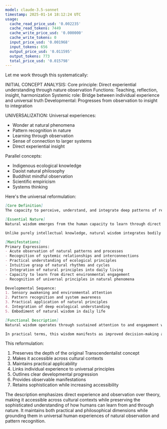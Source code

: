 ```yaml
---
model: claude-3.5-sonnet
timestamp: 2025-01-14 18:12:24 UTC
usage:
  cache_read_price_usd: '0.002235'
  cache_read_tokens: 7449
  cache_write_price_usd: '0.000000'
  cache_write_tokens: 0
  input_price_usd: '0.001968'
  input_tokens: 656
  output_price_usd: '0.011595'
  output_tokens: 773
  total_price_usd: '0.015798'
---
```


Let me work through this systematically:

INITIAL CONCEPT ANALYSIS:
Core principle: Direct experiential understanding through nature observation
Functions: Teaching, reflection, insight, harmonization
Systemic role: Bridge between individual experience and universal truth
Developmental: Progresses from observation to insight to integration

UNIVERSALIZATION:
Universal experiences:
- Wonder at natural phenomena
- Pattern recognition in nature
- Learning through observation
- Sense of connection to larger systems
- Direct experiential insight

Parallel concepts:
- Indigenous ecological knowledge
- Daoist natural philosophy
- Buddhist mindful observation
- Scientific empiricism
- Systems thinking

Here's the universal reformulation:

```markdown
[Core Definition]
The capacity to perceive, understand, and integrate deep patterns of reality through direct observation and engagement with natural systems. This includes both the ability to learn from nature's observable processes and to recognize deeper principles of existence reflected in natural phenomena.

[Essential Nature]
Natural wisdom emerges from the human capacity to learn through direct observation and engagement with the living world. It develops through sustained attention to natural patterns, cycles, and relationships, leading to both practical insights and deeper understanding of universal principles. This form of knowing combines sensory awareness, pattern recognition, and intuitive comprehension, creating a bridge between immediate experience and universal truth.

Unlike purely intellectual knowledge, natural wisdom integrates bodily experience, emotional resonance, and mental understanding. It manifests as both practical knowledge about living systems and deeper insight into fundamental principles of existence, relationship, and change.

[Manifestations]
Primary Expressions:
- Acute observation of natural patterns and processes
- Recognition of systemic relationships and interconnections
- Practical understanding of ecological principles
- Intuitive grasp of natural rhythms and cycles
- Integration of natural principles into daily living
- Capacity to learn from direct environmental engagement
- Recognition of universal principles in natural phenomena

Developmental Sequence:
1. Sensory awakening and environmental attention
2. Pattern recognition and system awareness
3. Practical application of natural principles
4. Integration of deep ecological understanding
5. Embodiment of natural wisdom in daily life

[Functional Description]
Natural wisdom operates through sustained attention to and engagement with natural phenomena, developing through cycles of observation, reflection, and integration. It begins with awakened sensory awareness and careful attention to natural patterns, progresses through recognition of relationships and principles, and matures into deep understanding of systemic interconnections. This understanding emerges not through abstract theorizing but through direct experience combined with reflective observation.

In practical terms, this wisdom manifests as improved decision-making aligned with natural principles, enhanced ability to work with rather than against natural processes, and deeper understanding of one's place within larger systems. It leads to more sustainable ways of living, better attunement to natural rhythms, and increased capacity to learn from and work with natural processes. This knowledge becomes embodied in practical skills, intuitive understanding, and harmonious action.
```

This reformulation:
1. Preserves the depth of the original Transcendentalist concept
2. Makes it accessible across cultural contexts
3. Maintains practical applicability
4. Links individual experience to universal principles
5. Outlines clear developmental progression
6. Provides observable manifestations
7. Retains sophistication while increasing accessibility

The description emphasizes direct experience and observation over theory, making it accessible across cultural contexts while preserving the sophisticated understanding of how humans can learn from and through nature. It maintains both practical and philosophical dimensions while grounding them in universal human experiences of natural observation and pattern recognition.